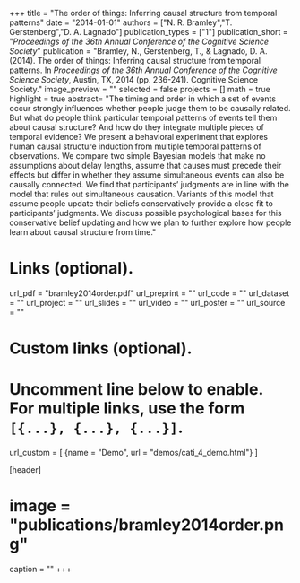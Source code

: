 +++
title = "The order of things: Inferring causal structure from temporal patterns"
date = "2014-01-01"
authors = ["N. R. Bramley","T. Gerstenberg","D. A. Lagnado"]
publication_types = ["1"]
publication_short = "_Proceedings of the 36th Annual Conference of the Cognitive Science Society_"
publication = "Bramley, N., Gerstenberg, T., & Lagnado, D. A. (2014). The order of things: Inferring causal structure from temporal patterns. In _Proceedings of the 36th Annual Conference of the Cognitive Science Society_, Austin, TX, 2014 (pp. 236-241). Cognitive Science Society."
image_preview = ""
selected = false
projects = []
math = true
highlight = true
abstract= "The timing and order in which a set of events occur strongly influences whether people judge them to be causally related. But what do people think particular temporal patterns of events tell them about causal structure? And how do they integrate multiple pieces of temporal evidence? We present a behavioral experiment that explores human causal structure induction from multiple temporal patterns of observations. We compare two simple Bayesian models that make no assumptions about delay lengths, assume that causes must precede their effects but differ in whether they assume simultaneous events can also be causally connected. We find that participants’ judgments are in line with the model that rules out simultaneous causation. Variants of this model that assume people update their beliefs conservatively provide a close fit to participants’ judgments. We discuss possible psychological bases for this conservative belief updating and how we plan to further explore how people learn about causal structure from time."

# Links (optional).
url_pdf = "bramley2014order.pdf"
url_preprint = ""
url_code = ""
url_dataset = ""
url_project = ""
url_slides = ""
url_video = ""
url_poster = ""
url_source = ""

# Custom links (optional).
#   Uncomment line below to enable. For multiple links, use the form `[{...}, {...}, {...}]`.
url_custom = [
{name = "Demo", url = "demos/cati_4_demo.html"}
]

[header]
# image = "publications/bramley2014order.png"
caption = ""
+++